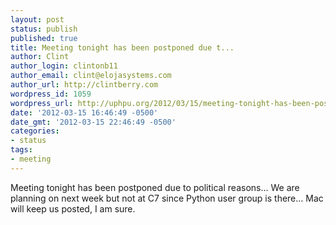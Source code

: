 ```yaml
---
layout: post
status: publish
published: true
title: Meeting tonight has been postponed due t...
author: Clint
author_login: clintonb11
author_email: clint@elojasystems.com
author_url: http://clintberry.com
wordpress_id: 1059
wordpress_url: http://uphpu.org/2012/03/15/meeting-tonight-has-been-postponed-due-t/
date: '2012-03-15 16:46:49 -0500'
date_gmt: '2012-03-15 22:46:49 -0500'
categories:
- status
tags:
- meeting
---
```

<p>Meeting tonight has been postponed due to political reasons... We are planning on next week but not at C7 since Python user group is there... Mac will keep us posted, I am sure.</p>
